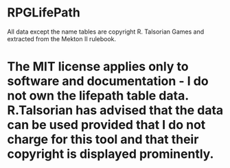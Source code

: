 # RPGLifePath
All data except the name tables are copyright R. Talsorian Games and extracted from the Mekton II rulebook.
# The MIT license applies only to software and documentation - I do not own the lifepath table data.  R.Talsorian has advised that the data can be used provided that I do not charge for this tool and that their copyright is displayed prominently.
